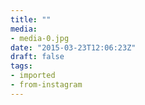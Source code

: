 ```yaml
---
title: ""
media:
- media-0.jpg
date: "2015-03-23T12:06:23Z"
draft: false
tags:
- imported
- from-instagram
---
```


